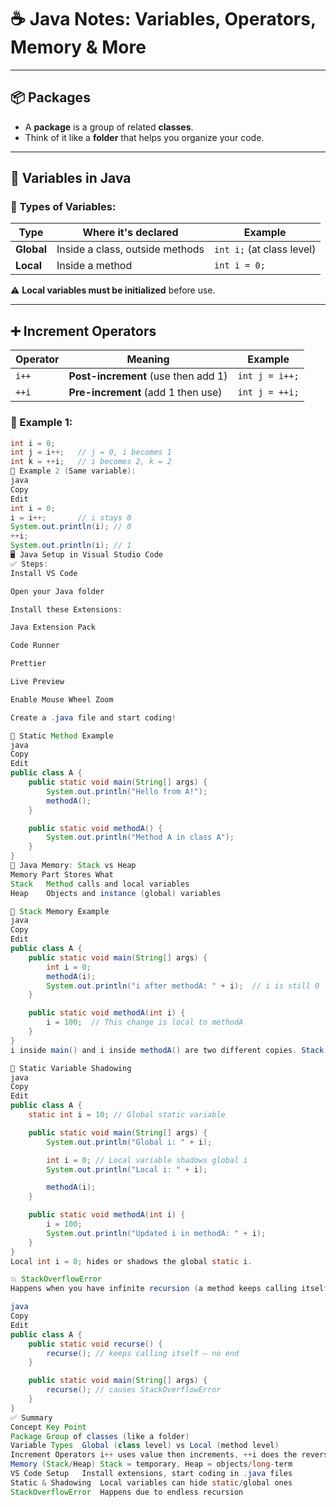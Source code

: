 # ☕ Java Notes: Variables, Operators, Memory & More

---

## 📦 Packages
- A **package** is a group of related **classes**.
- Think of it like a **folder** that helps you organize your code.

---

## 🔁 Variables in Java

### 🧠 Types of Variables:

| Type           | Where it's declared           | Example                  |
|----------------|-------------------------------|--------------------------|
| **Global**     | Inside a class, outside methods | `int i;` (at class level)|
| **Local**      | Inside a method                 | `int i = 0;`             |

⚠️ **Local variables must be initialized** before use.

---

## ➕ Increment Operators

| Operator | Meaning                            | Example                  |
|----------|------------------------------------|--------------------------|
| `i++`    | **Post-increment** (use then add 1) | `int j = i++;`           |
| `++i`    | **Pre-increment** (add 1 then use)  | `int j = ++i;`           |

### 📘 Example 1:
```java
int i = 0;
int j = i++;   // j = 0, i becomes 1
int k = ++i;   // i becomes 2, k = 2
📘 Example 2 (Same variable):
java
Copy
Edit
int i = 0;
i = i++;       // i stays 0
System.out.println(i); // 0
++i;
System.out.println(i); // 1
🖥️ Java Setup in Visual Studio Code
✅ Steps:
Install VS Code

Open your Java folder

Install these Extensions:

Java Extension Pack

Code Runner

Prettier

Live Preview

Enable Mouse Wheel Zoom

Create a .java file and start coding!

🧩 Static Method Example
java
Copy
Edit
public class A {
    public static void main(String[] args) {
        System.out.println("Hello from A!");
        methodA();
    }

    public static void methodA() {
        System.out.println("Method A in class A");
    }
}
🧠 Java Memory: Stack vs Heap
Memory Part	Stores What
Stack	Method calls and local variables
Heap	Objects and instance (global) variables

🧵 Stack Memory Example
java
Copy
Edit
public class A {
    public static void main(String[] args) {
        int i = 0;
        methodA(i);
        System.out.println("i after methodA: " + i);  // i is still 0
    }

    public static void methodA(int i) {
        i = 100;  // This change is local to methodA
    }
}
i inside main() and i inside methodA() are two different copies. Stack memory keeps them separate.

🧮 Static Variable Shadowing
java
Copy
Edit
public class A {
    static int i = 10; // Global static variable

    public static void main(String[] args) {
        System.out.println("Global i: " + i);

        int i = 0; // Local variable shadows global i
        System.out.println("Local i: " + i);

        methodA(i);
    }

    public static void methodA(int i) {
        i = 100;
        System.out.println("Updated i in methodA: " + i);
    }
}
Local int i = 0; hides or shadows the global static i.

💥 StackOverflowError
Happens when you have infinite recursion (a method keeps calling itself forever).

java
Copy
Edit
public class A {
    public static void recurse() {
        recurse(); // keeps calling itself — no end
    }

    public static void main(String[] args) {
        recurse(); // causes StackOverflowError
    }
}
✅ Summary
Concept	Key Point
Package	Group of classes (like a folder)
Variable Types	Global (class level) vs Local (method level)
Increment Operators	i++ uses value then increments, ++i does the reverse
Memory (Stack/Heap)	Stack = temporary, Heap = objects/long-term
VS Code Setup	Install extensions, start coding in .java files
Static & Shadowing	Local variables can hide static/global ones
StackOverflowError	Happens due to endless recursion